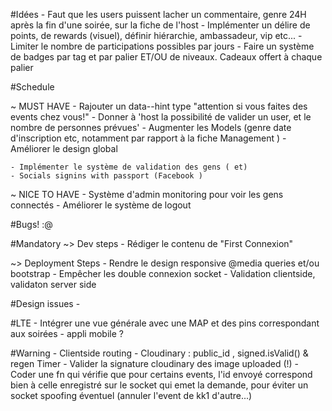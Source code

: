 
#Idées
	- Faut que les users puissent lacher un commentaire, genre 24H après la fin d'une soirée, sur la fiche de l'host
	- Implémenter un délire de points, de rewards (visuel), définir hiérarchie, ambassadeur, vip etc...
	- Limiter le nombre de participations possibles par jours
	- Faire un système de badges par tag et par palier ET/OU de niveaux. Cadeaux offert à chaque palier

#Schedule 

  ~ MUST HAVE
	- Rajouter un data--hint type "attention si vous faites des events chez vous!" 
	- Donner à 'host la possibilité de valider un user, et le nombre de personnes prévues'
	- Augmenter les Models (genre date d'inscription etc, notamment par rapport à la fiche Management )
	- Améliorer le design global
	
	- Implémenter le système de validation des gens ( et)
	- Socials signins with passport (Facebook )
  ~ NICE TO HAVE
	- Système d'admin monitoring pour voir les gens connectés
	- Améliorer le système de logout
  


#Bugs! :@

#Mandatory 
  ~> Dev steps
	- Rédiger le contenu de "First Connexion"

  ~> Deployment Steps
	- Rendre le design responsive @media queries et/ou bootstrap
	- Empêcher les double connexion socket
	- Validation clientside, validaton server side

#Design issues
	- 

#LTE 
	- Intégrer une vue générale avec une MAP et des pins correspondant aux soirées
	- appli mobile ?

#Warning
	- Clientside routing
	- Cloudinary : public_id , signed.isValid() & regen Timer
	- Valider la signature cloudinary des image uploaded (!)
	- Coder une fn qui vérifie que pour certains events, l'id envoyé correspond bien à celle enregistré 
	  sur le socket qui emet la demande, pour éviter un socket spoofing éventuel (annuler l'event de kk1 d'autre...)
